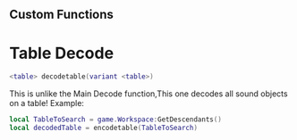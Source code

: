 ## Custom Functions

# Table Decode
```lua
<table> decodetable(variant <table>)
```
This is unlike the Main Decode function,This one decodes all sound objects on a table!
Example:
```lua
local TableToSearch = game.Workspace:GetDescendants()
local decodedTable = encodetable(TableToSearch)
```
